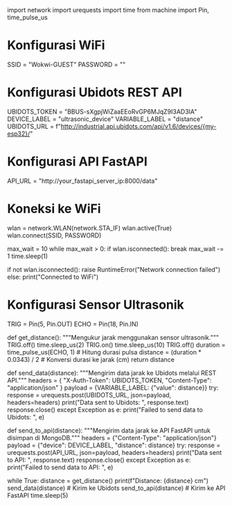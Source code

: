 import network
import urequests
import time
from machine import Pin, time_pulse_us

# Konfigurasi WiFi
SSID = "Wokwi-GUEST"
PASSWORD = ""

# Konfigurasi Ubidots REST API
UBIDOTS_TOKEN = "BBUS-sXgpjWiZaaEEoRvGP6MJqZ9I3AD3IA"
DEVICE_LABEL = "ultrasonic_device"
VARIABLE_LABEL = "distance"
UBIDOTS_URL = f"http://industrial.api.ubidots.com/api/v1.6/devices/{my-esp32}/"

# Konfigurasi API FastAPI
API_URL = "http://your_fastapi_server_ip:8000/data"

# Koneksi ke WiFi
wlan = network.WLAN(network.STA_IF)
wlan.active(True)
wlan.connect(SSID, PASSWORD)

max_wait = 10
while max_wait > 0:
    if wlan.isconnected():
        break
    max_wait -= 1
    time.sleep(1)

if not wlan.isconnected():
    raise RuntimeError("Network connection failed")
else:
    print("Connected to WiFi")

# Konfigurasi Sensor Ultrasonik
TRIG = Pin(5, Pin.OUT)
ECHO = Pin(18, Pin.IN)

def get_distance():
    """Mengukur jarak menggunakan sensor ultrasonik."""
    TRIG.off()
    time.sleep_us(2)
    TRIG.on()
    time.sleep_us(10)
    TRIG.off()
    duration = time_pulse_us(ECHO, 1)  # Hitung durasi pulsa
    distance = (duration * 0.0343) / 2  # Konversi durasi ke jarak (cm)
    return distance

def send_data(distance):
    """Mengirim data jarak ke Ubidots melalui REST API."""
    headers = {
        "X-Auth-Token": UBIDOTS_TOKEN,
        "Content-Type": "application/json"
    }
    payload = {VARIABLE_LABEL: {"value": distance}}
    try:
        response = urequests.post(UBIDOTS_URL, json=payload, headers=headers)
        print("Data sent to Ubidots: ", response.text)
        response.close()
    except Exception as e:
        print("Failed to send data to Ubidots: ", e)

def send_to_api(distance):
    """Mengirim data jarak ke API FastAPI untuk disimpan di MongoDB."""
    headers = {"Content-Type": "application/json"}
    payload = {"device": DEVICE_LABEL, "distance": distance}
    try:
        response = urequests.post(API_URL, json=payload, headers=headers)
        print("Data sent to API: ", response.text)
        response.close()
    except Exception as e:
        print("Failed to send data to API: ", e)

while True:
    distance = get_distance()
    print(f"Distance: {distance} cm")
    send_data(distance)  # Kirim ke Ubidots
    send_to_api(distance)  # Kirim ke API FastAPI
    time.sleep(5)

